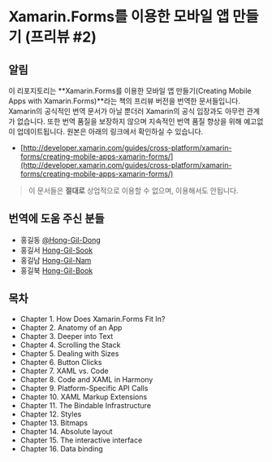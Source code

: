 # Xamarin.Forms를 이용한 모바일 앱 만들기 (프리뷰 #2) #


## 알림 ##

이 리포지토리는 **Xamarin.Forms를 이용한 모바일 앱 만들기(Creating Mobile Apps with Xamarin.Forms)**라는 책의 프리뷰 버전을 번역한 문서들입니다. Xamarin의 공식적인 번역 문서가 아닐 뿐더러 Xamarin의 공식 입장과도 아무런 관계가 없습니다. 또한 번역 품질을 보장하지 않으며 지속적인 번역 품질 향상을 위해 예고없이 업데이트됩니다. 원본은 아래의 링크에서 확인하실 수 있습니다.

* [http://developer.xamarin.com/guides/cross-platform/xamarin-forms/creating-mobile-apps-xamarin-forms/](http://developer.xamarin.com/guides/cross-platform/xamarin-forms/creating-mobile-apps-xamarin-forms/)

> 이 문서들은 **절대로** 상업적으로 이용할 수 없으며, 이용해서도 안됩니다.


## 번역에 도움 주신 분들 ##

* 홍길동 [@Hong-Gil-Dong](https://twitter.com/hong-gil-dong)
* 홍길서 [Hong-Gil-Sook](https://facebook.com/hong-gil-sook)
* 홍길남 [Hong-Gil-Nam](http://honggilnam.com)
* 홍길북 [Hong-Gil-Book](http://linkedin.com/in/honggilbook)


## 목차 ##

* Chapter 1. How Does Xamarin.Forms Fit In?
* Chapter 2. Anatomy of an App
* Chapter 3. Deeper into Text
* Chapter 4. Scrolling the Stack
* Chapter 5. Dealing with Sizes
* Chapter 6. Button Clicks
* Chapter 7. XAML vs. Code
* Chapter 8. Code and XAML in Harmony
* Chapter 9. Platform-Specific API Calls
* Chapter 10. XAML Markup Extensions
* Chapter 11. The Bindable Infrastructure
* Chapter 12. Styles
* Chapter 13. Bitmaps
* Chapter 14. Absolute layout
* Chapter 15. The interactive interface
* Chapter 16. Data binding

